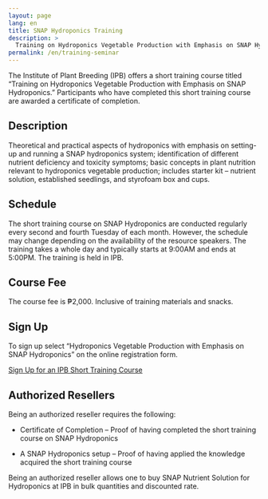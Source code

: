 ```yaml
---
layout: page
lang: en
title: SNAP Hydroponics Training
description: >
  Training on Hydroponics Vegetable Production with Emphasis on SNAP Hydroponics.
permalink: /en/training-seminar
---
```


The Institute of Plant Breeding (IPB) offers a short training course titled
“Training on Hydroponics Vegetable Production with Emphasis on SNAP Hydroponics.”
Participants who have completed this short training course are awarded a
certificate of completion.

## Description

Theoretical and practical aspects of hydroponics with emphasis on setting-up
and running a SNAP hydroponics system; identification of different nutrient
deficiency and toxicity symptoms; basic concepts in plant nutrition relevant to
hydroponics vegetable production; includes starter kit – nutrient solution,
established seedlings, and styrofoam box and cups.

## Schedule
The short training course on SNAP Hydroponics are conducted regularly every
second and fourth Tuesday of each month. However, the schedule may change
depending on the availability of the resource speakers. The training takes
a whole day and typically starts at 9:00AM and ends at 5:00PM. The training
is held in IPB.

## Course Fee

The course fee is ₱2,000. Inclusive of training materials and snacks.

## Sign Up

To sign up select “Hydroponics Vegetable Production with Emphasis on SNAP
Hydroponics” on the online registration form.

<a class="btn btn-primary btn-block" href="https://docs.google.com/forms/d/e/1FAIpQLSdHg6eiugsj3zhh2XYykY_NywBSVKCY5McfVb6__IXqHxncGQ/viewform">
Sign Up for an IPB Short Training Course</a>

## Authorized Resellers

Being an authorized reseller requires the following:

* Certificate of Completion – Proof of having completed the short training course on SNAP Hydroponics

* A SNAP Hydroponics setup – Proof of having applied the knowledge acquired the short training
course

Being an authorized reseller allows one to buy SNAP Nutrient Solution for
Hydroponics at IPB in bulk quantities and discounted rate.

